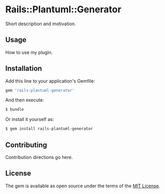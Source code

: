 # Rails::Plantuml::Generator
Short description and motivation.

## Usage
How to use my plugin.

## Installation
Add this line to your application's Gemfile:

```ruby
gem 'rails-plantuml-generator'
```

And then execute:
```bash
$ bundle
```

Or install it yourself as:
```bash
$ gem install rails-plantuml-generator
```

## Contributing
Contribution directions go here.

## License
The gem is available as open source under the terms of the [MIT License](http://opensource.org/licenses/MIT).
